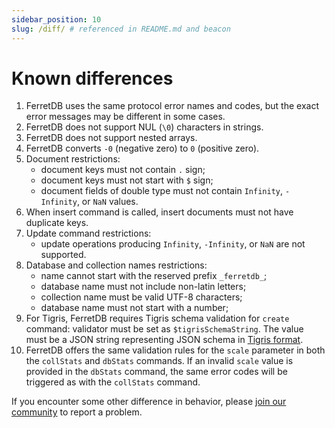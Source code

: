 ```yaml
---
sidebar_position: 10
slug: /diff/ # referenced in README.md and beacon
---
```


# Known differences

<!--
   Each numbered point should have a corresponding test file in https://github.com/FerretDB/dance/tree/main/tests/diff
   Bullet subpoints should be in the same file as the parent point.
-->

1. FerretDB uses the same protocol error names and codes, but the exact error messages may be different in some cases.
2. FerretDB does not support NUL (`\0`) characters in strings.
3. FerretDB does not support nested arrays.
4. FerretDB converts `-0` (negative zero) to `0` (positive zero).
5. Document restrictions:
   * document keys must not contain `.` sign;
   * document keys must not start with `$` sign;
   * document fields of double type must not contain `Infinity`, `-Infinity`, or `NaN` values.
6. When insert command is called, insert documents must not have duplicate keys.
7. Update command restrictions:
   * update operations producing `Infinity`, `-Infinity`, or `NaN` are not supported.
8. Database and collection names restrictions:
   * name cannot start with the reserved prefix `_ferretdb_`;
   * database name must not include non-latin letters;
   * collection name must be valid UTF-8 characters;
   * database name must not start with a number;
9. For Tigris, FerretDB requires Tigris schema validation for `create` command: validator must be set as `$tigrisSchemaString`.
    The value must be a JSON string representing JSON schema in [Tigris format](https://docs.tigrisdata.com/overview/schema).
10. FerretDB offers the same validation rules for the `scale` parameter in both the `collStats` and `dbStats` commands.
    If an invalid `scale` value is provided in the `dbStats` command, the same error codes will be triggered as with the `collStats` command.

If you encounter some other difference in behavior,
please [join our community](/#community) to report a problem.
